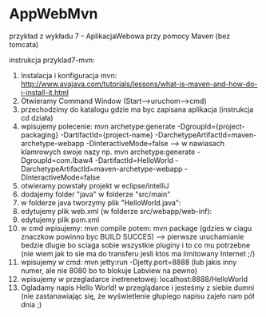 # AppWebMvn
przykład z wykładu 7 - AplikacjaWebowa przy pomocy Maven (bez tomcata)

instrukcja przyklad7-mvn:
1. Instalacja i konfiguracja mvn: http://www.avajava.com/tutorials/lessons/what-is-maven-and-how-do-i-install-it.html
2. Otwieramy Command Window (Start-->uruchom-->cmd)
3. przechodzimy do katalogu gdzie ma byc zapisana aplikacja (instrukcja cd działa)
4. wpisujemy polecenie: mvn archetype:generate -DgroupId={project-packaging} -DartifactId={project-name} -DarchetypeArtifactId=maven-archetype-webapp -DinteractiveMode=false
--> w nawiasach klamrowych swoje nazy np. mvn archetype:generate -DgroupId=com.Ibaw4 -DartifactId=HelloWorld -DarchetypeArtifactId=maven-archetype-webapp -DinteractiveMode=false
5. otwieramy powstały projekt w eclipse/intelliJ
6. dodajemy folder "java" w folderze "src/main"
7. w folderze java tworzymy plik "HelloWorld.java":
8. edytujemy plik web.xml (w folderze src/webapp/web-inf):
9. edytujemy plik pom.xml
10. w cmd wpisujemy: mvn compile
potem: mvn package
(gdzies w ciagu znaczkow powinno byc BUILD SUCCES) --> pierwsze uruchamianie bedzie dlugie bo sciaga sobie wszystkie pluginy i to co mu potrzebne (nie wiem jak to sie ma do transferu jesli ktos ma limitowany Internet ;/)
11. wpisujemy w cmd: mvn jetty:run -Djetty.port=8888 (lub jakis inny numer, ale nie 8080 bo to blokuje Labview na pewno)
12. wpisujemy w przegladarce inetrenetowej: localhost:8888/HelloWorld
13. Ogladamy napis Hello World! w przeglądarce i jesteśmy z siebie dumni (nie zastanawiając się, że wyświetlenie głupiego napisu zajeło nam pół dnia ;)

